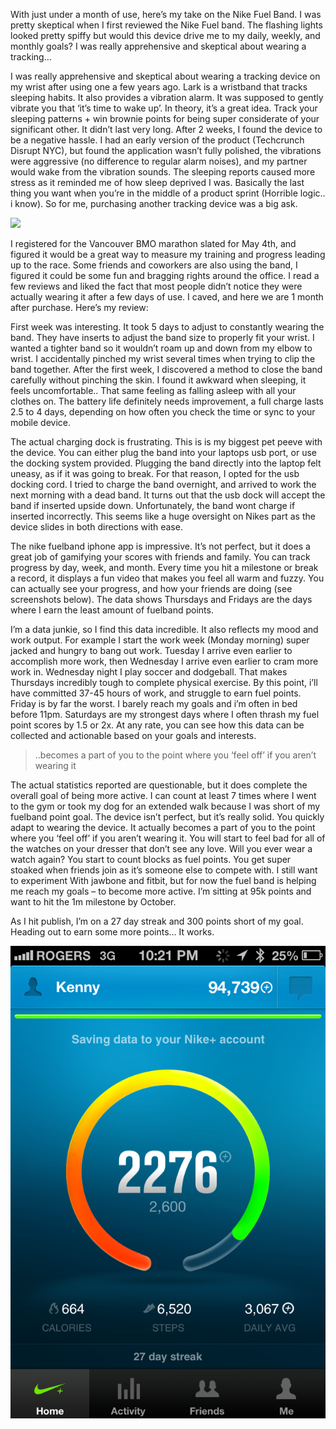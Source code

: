 With just under a month of use, here’s my take on the Nike Fuel Band. I was pretty skeptical when I first reviewed the Nike Fuel band. The flashing lights looked pretty spiffy but would this device drive me to my daily, weekly, and monthly goals? I was really apprehensive and skeptical about wearing a tracking…

<!-- more -->

I was really apprehensive and skeptical about wearing a tracking device on my wrist after using one a few years ago. Lark is a wristband that tracks sleeping habits. It also provides a vibration alarm. It was supposed to gently vibrate you that ‘it’s time to wake up’. In theory, it’s a great idea. Track your sleeping patterns + win brownie points for being super considerate of your significant other. It didn’t last very long. After 2 weeks, I found the device to be a negative hassle. I had an early version of the product (Techcrunch Disrupt NYC), but found the application wasn’t fully polished, the vibrations were aggressive (no difference to regular alarm noises), and my partner would wake from the vibration sounds. The sleeping reports caused more stress as it reminded me of how sleep deprived I was. Basically the last thing you want when you’re in the middle of a product sprint (Horrible logic.. i know). So for me, purchasing another tracking device was a big ask.

![](http://images.freshnessmag.com/wp-content/uploads//2012/01/nike-plus-fuel-band-03.jpg)

I registered for the Vancouver BMO marathon slated for May 4th, and figured it would be a great way to measure my training and progress leading up to the race. Some friends and coworkers are also using the band, I figured it could be some fun and bragging rights around the office. I read a few reviews and liked the fact that most people didn’t notice they were actually wearing it after a few days of use. I caved, and here we are 1 month after purchase. Here’s my review:

First week was interesting. It took 5 days to adjust to constantly wearing the band. They have inserts to adjust the band size to properly fit your wrist. I wanted a tighter band so it wouldn’t roam up and down from my elbow to wrist. I accidentally pinched my wrist several times when trying to clip the band together. After the first week, I discovered a method to close the band carefully without pinching the skin. I found it awkward when sleeping, it feels uncomfortable.. That same feeling as falling asleep with all your clothes on. The battery life definitely needs improvement, a full charge lasts 2.5 to 4 days, depending on how often you check the time or sync to your mobile device.

The actual charging dock is frustrating. This is is my biggest pet peeve with the device. You can either plug the band into your laptops usb port, or use the docking system provided. Plugging the band directly into the laptop felt uneasy, as if it was going to break. For that reason, I opted for the usb docking cord. I tried to charge the band overnight, and arrived to work the next morning with a dead band. It turns out that the usb dock will accept the band if inserted upside down. Unfortunately, the band wont charge if inserted incorrectly. This seems like a huge oversight on Nikes part as the device slides in both directions with ease.

The nike fuelband iphone app is impressive. It’s not perfect, but it does a great job of gamifying your scores with friends and family. You can track progress by day, week, and month. Every time you hit a milestone or break a record, it displays a fun video that makes you feel all warm and fuzzy. You can actually see your progress, and how your friends are doing (see screenshots below). The data shows Thursdays and Fridays are the days where I earn the least amount of fuelband points.

I’m a data junkie, so I find this data incredible. It also reflects my mood and work output. For example I start the work week (Monday morning) super jacked and hungry to bang out work. Tuesday I arrive even earlier to accomplish more work, then Wednesday I arrive even earlier to cram more work in. Wednesday night I play soccer and dodgeball. That makes Thursdays incredibly tough to complete physical exercise. By this point, i’ll have committed 37-45 hours of work, and struggle to earn fuel points. Friday is by far the worst. I barely reach my goals and i’m often in bed before 11pm. Saturdays are my strongest days where I often thrash my fuel point scores by 1.5 or 2x. At any rate, you can see how this data can be collected and actionable based on your goals and interests.

> ..becomes a part of you to the point where you ‘feel off’ if you aren’t wearing it

The actual statistics reported are questionable, but it does complete the overall goal of being more active. I can count at least 7 times where I went to the gym or took my dog for an extended walk because I was short of my fuelband point goal. The device isn’t perfect, but it’s really solid. You quickly adapt to wearing the device. It actually becomes a part of you to the point where you ‘feel off’ if you aren’t wearing it. You will start to feel bad for all of the watches on your dresser that don’t see any love. Will you ever wear a watch again? You start to count blocks as fuel points. You get super stoaked when friends join as it’s someone else to compete with. I still want to experiment With jawbone and fitbit, but for now the fuel band is helping me reach my goals – to become more active. I’m sitting at 95k points and want to hit the 1m milestone by October.

As I hit publish, I’m on a 27 day streak and 300 points short of my goal. Heading out to earn some more points… It works.

![](assets/img/nikefuelband-300goal.png)

